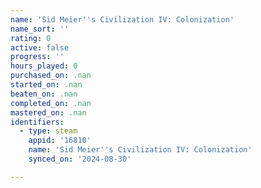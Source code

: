 ```yaml
---
name: 'Sid Meier''s Civilization IV: Colonization'
name_sort: ''
rating: 0
active: false
progress: ''
hours_played: 0
purchased_on: .nan
started_on: .nan
beaten_on: .nan
completed_on: .nan
mastered_on: .nan
identifiers:
  - type: steam
    appid: '16810'
    name: 'Sid Meier''s Civilization IV: Colonization'
    synced_on: '2024-08-30'

---
```

